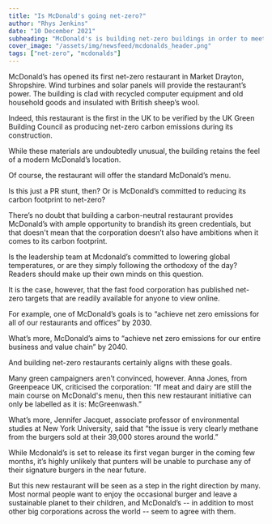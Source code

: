 ```yaml
---
title: "Is McDonald's going net-zero?"
author: "Rhys Jenkins"
date: "10 December 2021"
subheading: "McDonald's is building net-zero buildings in order to meet net-zero targets."
cover_image: "/assets/img/newsfeed/mcdonalds_header.png"
tags: ["net-zero", "mcdonalds"]   
---
```

McDonald’s has opened its first net-zero restaurant in Market Drayton, Shropshire. Wind turbines and solar panels will provide the restaurant’s power. The building is clad with recycled computer equipment and old household goods and insulated with British sheep’s wool.

Indeed, this restaurant is the first in the UK to be verified by the UK Green Building Council as producing net-zero carbon emissions during its construction. 

While these materials are undoubtedly unusual, the building retains the feel of a modern McDonald’s location.  

Of course, the restaurant will offer the standard McDonald’s menu. 

Is this just a PR stunt, then? Or is McDonald’s committed to reducing its carbon footprint to net-zero?

There’s no doubt that building a carbon-neutral restaurant provides McDonald’s with ample opportunity to brandish its green credentials, but that doesn't mean that the corporation doesn’t also have ambitions when it comes to its carbon footprint.

Is the leadership team at Mcdonald’s committed to lowering global temperatures, or are they simply following the orthodoxy of the day? Readers should make up their own minds on this question. 

It is the case, however, that the fast food corporation has published net-zero targets that are readily available for anyone to view online. 

For example, one of McDonald’s goals is to “achieve net zero emissions for all of our restaurants and offices” by 2030.

What’s more, McDonald’s aims to “achieve net zero emissions for our entire business and value chain” by 2040. 

And building net-zero restaurants certainly aligns with these goals.  

Many green campaigners aren’t convinced, however. Anna Jones, from Greenpeace UK, criticised the corporation: “If meat and dairy are still the main course on McDonald's menu, then this new restaurant initiative can only be labelled as it is: McGreenwash.”

What’s more, Jennifer Jacquet, associate professor of environmental studies at New York University, said that “the issue is very clearly methane from the burgers sold at their 39,000 stores around the world.” 

While Mcdonald’s is set to release its first vegan burger in the coming few months, it’s highly unlikely that punters will be unable to purchase any of their signature burgers in the near future. 

But this new restaurant will be seen as a step in the right direction by many. Most normal people want to enjoy the occasional burger and leave a sustainable planet to their children, and McDonald’s -- in addition to most other big corporations across the world -- seem to agree with them. 